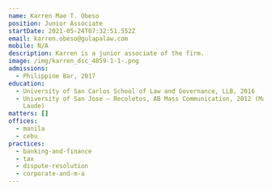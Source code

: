 ```yaml
---
name: Karren Mae T. Obeso
position: Junior Associate
startDate: 2021-05-24T07:32:51.552Z
email: karren.obeso@gulapalaw.com
mobile: N/A
description: Karren is a junior associate of the firm.
image: /img/karren_dsc_4859-1-1-.png
admissions:
  - Philippine Bar, 2017
education:
  - University of San Carlos School of Law and Governance, LLB, 2016
  - University of San Jose – Recoletos, AB Mass Communication, 2012 (Magna Cum
    Laude)
matters: []
offices:
  - manila
  - cebu
practices:
  - banking-and-finance
  - tax
  - dispute-resolution
  - corporate-and-m-a
---
```

